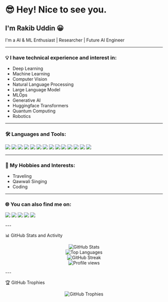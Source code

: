 # 😎 Hey! Nice to see you.

## I'm Rakib Uddin 😀  
I'm a AI & ML Enthusiast | Researcher | Future AI Engineer

---

### 💡 I have technical experience and interest in:
- Deep Learning  
- Machine Learning  
- Computer Vision  
- Natural Language Processing
- Large Language Model
- MLOps  
- Generative AI  
- Huggingface Transformers
- Quantum Computing 
- Robotics  

---

### 🛠️ Languages and Tools:
<p>
  <img src="https://img.shields.io/badge/Arduino-00979D?style=for-the-badge&logo=Arduino&logoColor=white"/>
  <img src="https://img.shields.io/badge/Bash-4EAA25?style=for-the-badge&logo=gnu-bash&logoColor=white"/>
  <img src="https://img.shields.io/badge/Docker-2496ED?style=for-the-badge&logo=docker&logoColor=white"/>
  <img src="https://img.shields.io/badge/Flask-000000?style=for-the-badge&logo=flask&logoColor=white"/>
  <img src="https://img.shields.io/badge/Git-F05032?style=for-the-badge&logo=git&logoColor=white"/>
  <img src="https://img.shields.io/badge/Heroku-430098?style=for-the-badge&logo=heroku&logoColor=white"/>
  <img src="https://img.shields.io/badge/MongoDB-47A248?style=for-the-badge&logo=mongodb&logoColor=white"/>
  <img src="https://img.shields.io/badge/MySQL-00758F?style=for-the-badge&logo=mysql&logoColor=white"/>
  <img src="https://img.shields.io/badge/OpenCV-27338E?style=for-the-badge&logo=opencv&logoColor=white"/>
  <img src="https://img.shields.io/badge/Postman-FF6C37?style=for-the-badge&logo=postman&logoColor=white"/>
  <img src="https://img.shields.io/badge/Python-3776AB?style=for-the-badge&logo=python&logoColor=white"/>
  <img src="https://img.shields.io/badge/PyTorch-EE4C2C?style=for-the-badge&logo=pytorch&logoColor=white"/>
  <img src="https://img.shields.io/badge/TensorFlow-FF6F00?style=for-the-badge&logo=tensorflow&logoColor=white"/>
  <img src="https://img.shields.io/badge/Scikit_Learn-F7931E?style=for-the-badge&logo=scikit-learn&logoColor=white"/>
</p>

---

### 🎯 My Hobbies and Interests:
- Traveling  
- Qawwali Singing  
- Coding  

---

### 🌐 You can also find me on:
<p>
  <a href="https://www.linkedin.com/in/rakib-uddin-4050381b4/"><img src="https://img.shields.io/badge/LinkedIn-%230077B5?style=for-the-badge&logo=linkedin&logoColor=white" /></a>
  <a href="https://twitter.com/your-twitter"><img src="https://img.shields.io/badge/Twitter-%231DA1F2?style=for-the-badge&logo=twitter&logoColor=white" /></a>
  <a href="https://leetcode.com/u/rakib730/"><img src="https://img.shields.io/badge/LeetCode-FFA116?style=for-the-badge&logo=leetcode&logoColor=black" /></a>
  <a href="https://codeforces.com/profile/Rakib731"><img src="https://img.shields.io/badge/Codeforces-1F8ACB?style=for-the-badge&logo=codeforces&logoColor=white" /></a>
  <a href="https://www.facebook.com/rakibuddin730"><img src="https://img.shields.io/badge/Facebook-1877F2?style=for-the-badge&logo=facebook&logoColor=white" /></a>

</p>
---

📊 GitHub Stats and Activity

<p align="center">
  <img src="https://github-readme-stats.vercel.app/api?username=MDrakib-uddin&show_icons=true&theme=dark&count_private=true" alt="GitHub Stats" />
  <br/>
  <img src="https://github-readme-stats.vercel.app/api/top-langs/?username=MDrakib-uddin&layout=compact&theme=dark" alt="Top Languages" />
  <br/>
  <img src="https://github-readme-streak-stats.herokuapp.com/?user=MDrakib-uddin&theme=dark" alt="GitHub Streak" />
  <br/>
  <img src="https://komarev.com/ghpvc/?username=MDrakib-uddin&color=yellow" alt="Profile views" />
</p>
---

🏆 GitHub Trophies

<p align="center">
  <img src="https://github-profile-trophy.vercel.app/?username=MDrakib-uddin&theme=darkhub" alt="GitHub Trophies" />
</p>
